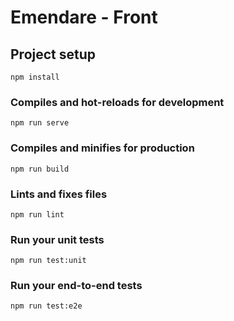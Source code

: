 # Emendare - Front

## Project setup

``` shell
npm install
```

### Compiles and hot-reloads for development

``` shell
npm run serve
```

### Compiles and minifies for production

``` shell
npm run build
```

### Lints and fixes files

``` shell
npm run lint
```

### Run your unit tests

``` shell
npm run test:unit
```

### Run your end-to-end tests

``` shell
npm run test:e2e
```
